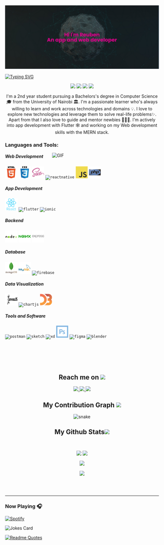 <p align="center">
 
</p align="center">
<img src="https://github.com/reubendeekay/reubendeekay/blob/main/banner.png" />

[![Typing SVG](https://readme-typing-svg.herokuapp.com?color=F70766&size=38&center=true&width=1100&height=180&lines=Hi+there%2C+Welcome+to+my+Github+profile.+;If+you+could+App-ify+anything+in+the+world...;What+would+it+be%3F)](https://git.io/typing-svg)

<p align="center">
 
 <img src="https://badges.pufler.dev/visits/reubendeekay/reubendeekay"/> 
 <img src="https://badges.pufler.dev/updated/reubendeekay/reubendeekay"/>
 <img src="https://badges.pufler.dev/repos/reubendeekay"/>
 <img src="https://badges.pufler.dev/commits/monthly/reubendeekay" />

</p>

<p align="center">
  I'm a 2nd year student pursuing a Bachelors's degree in Computer Science 🎓 from the University of Nairobi 🏛. I'm a passionate learner who's always willing       to learn and work across technologies and domains 💡. I love to explore new technologies and leverage them to solve real-life problems✨. Apart from that I also love to guide and mentor newbies 👨🏻‍💻. I'm actively into app development with Flutter 🕸️ and working on my Web development skills with the MERN stack.
</p>  
<!-- 
<h2 align="center">Technology Stack <img src="https://github.com/ritik307/ritik307/blob/main/images/laptop.gif" width="50"></h2>

<p align="center">
 <img src="https://img.shields.io/badge/Dart-15A6C4.svg?logo=dart&logoColor=white"/>
<img src="https://img.shields.io/badge/Flutter-02569B.svg?logo=flutter&logoColor=white"/>
<img src="https://img.shields.io/badge/Python-14354C.svg?logo=python&logoColor=white"/>
<img src="https://img.shields.io/badge/-HTML5-E34F26?style=flat-square&logo=html5&logoColor=white"/>
<img src="https://img.shields.io/badge/-CSS3-1572B6?style=flat-square&logo=css3"/>
 <img  src="https://img.shields.io/badge/Java-007396.svg?logo=java&logoColor=white">
 <img  src="https://custom-icon-badges.herokuapp.com/badge/C-03599C.svg?logo=c-in-hexagon&logoColor=white">
 <img  src="https://custom-icon-badges.herokuapp.com/badge/C++-9C033A.svg?logo=cpp2&logoColor=white">
<img src="https://img.shields.io/badge/Express.js-404d59.svg?logo=express&logoColor=white"/>
<img src="https://img.shields.io/badge/-Heroku-430098?style=flat-square&logo=heroku"/>
<img src="https://img.shields.io/badge/-JavaScript-black?style=flat-square&logo=javascript"/>
<img src="https://img.shields.io/badge/-Nodejs-black?style=flat-square&logo=Node.js"/>
<img src="https://img.shields.io/badge/-React-black?style=flat-square&logo=react"/>
<img src="https://img.shields.io/badge/-MongoDB-black?style=flat-square&logo=mongodb"/>
<img src="https://img.shields.io/badge/Heroku-430098.svg?logo=heroku&logoColor=white"/>
<img src="https://img.shields.io/badge/-Git-black?style=flat-square&logo=git"/>
<img src="https://img.shields.io/badge/-GitHub-black?style=flat-square&logo=github"/>
</p> -->




### Languages and Tools:

<img align="right" alt="GIF" src="assets/animations/programmer.gif" width="350" />


##### Web Development
<code><img src="https://raw.githubusercontent.com/devicons/devicon/master/icons/html5/html5-original-wordmark.svg" alt="html5" width="40"/></code>
<code><img src="https://raw.githubusercontent.com/devicons/devicon/master/icons/css3/css3-original-wordmark.svg" alt="css3" width="40"/></code>
<code><img src="https://raw.githubusercontent.com/devicons/devicon/master/icons/sass/sass-original.svg" alt="sass" width="40"/></code>
<code><img src="https://reactnative.dev/img/header_logo.svg" alt="reactnative" width="40"/></code>
<code><img src="https://raw.githubusercontent.com/devicons/devicon/master/icons/javascript/javascript-original.svg" alt="javascript" width="40"/></code>
<code><img src="https://raw.githubusercontent.com/devicons/devicon/master/icons/php/php-original.svg" alt="php" width="40"/></code>

##### App Development
<code><img src="https://raw.githubusercontent.com/devicons/devicon/master/icons/react/react-original-wordmark.svg" alt="react" width="40"/></code>
<code><img src="https://www.vectorlogo.zone/logos/flutterio/flutterio-icon.svg" alt="flutter" width="40" height="40"/></code>
<code><img src="https://upload.wikimedia.org/wikipedia/commons/d/d1/Ionic_Logo.svg" alt="ionic" width="40" height="40"/></code>

##### Backend
<code><img src="https://raw.githubusercontent.com/devicons/devicon/master/icons/nodejs/nodejs-original-wordmark.svg" alt="nodejs" width="40"/></code>
<code><img src="https://raw.githubusercontent.com/devicons/devicon/master/icons/nginx/nginx-original.svg" alt="nginx" width="40" height="40"/></code>
<code><img src="https://raw.githubusercontent.com/devicons/devicon/master/icons/express/express-original-wordmark.svg" alt="express" width="40" height="40"/></code>


##### Database
<code><img src="https://raw.githubusercontent.com/devicons/devicon/master/icons/mongodb/mongodb-original-wordmark.svg" alt="mongodb" width="40" height="40"/></code>
<code><img src="https://raw.githubusercontent.com/devicons/devicon/master/icons/mysql/mysql-original-wordmark.svg" alt="mysql" width="40" height="40"/></code>
<code><img src="https://www.vectorlogo.zone/logos/firebase/firebase-icon.svg" alt="firebase" width="40"/></code>


##### Data Visualization
<code><img src="https://raw.githubusercontent.com/Hardik0307/Hardik0307/master/assets/canvasjs-charts.svg" alt="canvasjs" width="40" height="40"/></code>
<code><img src="https://www.chartjs.org/media/logo-title.svg" alt="chartjs" width="40" height="40"/></code>
<code><img src="https://raw.githubusercontent.com/devicons/devicon/master/icons/d3js/d3js-original.svg" alt="d3js" width="40" height="40"/></code>



##### Tools and Software
<code><img src="https://www.vectorlogo.zone/logos/getpostman/getpostman-icon.svg" alt="postman" width="40" height="40"/></code>
<code><img src="https://www.vectorlogo.zone/logos/sketchapp/sketchapp-icon.svg" alt="sketch" width="40" height="40"/></code>
<code><img src="https://cdn.worldvectorlogo.com/logos/adobe-xd.svg" alt="xd" width="40" height="40"/></code>
<code><img src="https://raw.githubusercontent.com/devicons/devicon/master/icons/photoshop/photoshop-line.svg" alt="photoshop" width="40" height="40"/></code>
<code><img src="https://www.vectorlogo.zone/logos/figma/figma-icon.svg" alt="figma" width="40" height="40"/></code>
<code><img src="https://download.blender.org/branding/community/blender_community_badge_white.svg" alt="blender" width="40" height="40"/></code>


<br /><br /><br /><br />


<h2 align="center">Reach me on <img src="https://media0.giphy.com/media/jqNPzdTTxQfOgOqpO4/source.gif" width="50"></h2>

<p align="center">
  
<!-- <img src="https://img.shields.io/badge/-ritik-purple?style=flat-square&logo=instagram&logoColor=white&link=https://www.instagram.com/pinkdogg307/"/> -->
<a href="mailto: reubenjefwa1@gmail.com">
 <img src="https://img.shields.io/badge/-ritikpr307-c14438?style=flat-square&logo=Gmail&logoColor=white&link=mailto:ritikpr307@gmail.com"/>
</a>
<a href="https://www.linkedin.com/in/reuben-balozi-18991420b/">
 <img src="https://img.shields.io/badge/-ritikrawal-blue?style=flat-square&logo=Linkedin&logoColor=white&link=https://www.linkedin.com/in/ritik-rawal-698a18142/"/>
</a>
 <a href="https://twitter.com/kid_indigoo">
 <img src="https://img.shields.io/badge/-ritikhere307-blue?style=flat-square&logo=twitter&logoColor=white&link=https://twitter.com/ritikhere307"/>
</a>
</p>


<h2 align="center">
  My Contribution Graph <img src="https://media.giphy.com/media/xUA7aZeLE2e0P7Znz2/giphy.gif" width="50">
</h2>
<p align="center">
  <img src="https://github.com/ritik307/ritik307/raw/output/github-contribution-grid-snake.svg" alt="snake"></center>
</p>

<h2 align="center">
  My Github Stats<img src="https://media.giphy.com/media/VgCDAzcKvsR6OM0uWg/giphy.gif" width="50">
</h2>
 
<br>

<p align = "center">
  <img  src = "https://github-readme-stats.vercel.app/api?username=reubendeekay&show_icons=true&theme=radical&line_height=27">
  <img src = "https://github-readme-stats.vercel.app/api/top-langs/?username=reubendeekay&hide=html,css,java,shaderlab,kotlin,hlsl&theme=radical">
</p>

<p align = "center">
 <img  src="https://github-readme-streak-stats.herokuapp.com/?user=reubendeekay&show_icons=true&locale=en&layout=compact&theme=radical&line_height=0" />
</p> 

<p align = "center">
 <img src="https://activity-graph.herokuapp.com/graph?username=reubendeekay&theme=redical">
</p> 

<br />
<br />

---



### Now Playing 🎧

[![Spotify](https://github-readme-remake.vercel.app/api/spotify)](https://open.spotify.com/user/slkqj4iixwsz16zpgd67zh7rv)
<br/>

<p>
<img src="https://readme-jokes.vercel.app/api" alt="Jokes Card" />
 

 </p>
  
  [![Readme Quotes](https://quotes-github-readme.vercel.app/api?type=vertical)](https://github.com/piyushsuthar/github-readme-quotes)
  
  

<!--- --------------------------------------------------------------------------------------------------


![Reuben's GitHub stats](https://github-readme-stats.vercel.app/api?username=reubendeekay&show_icons=true&theme=radical)

[![Top Langs](https://github-readme-stats.vercel.app/api/top-langs/?username=reubendeekay&layout=compact&theme=radical)](https://github.com/reubendeekay/github-readme-stats)

-->





<!--
**reubendeekay/reubendeekay** is a ✨ _special_ ✨ repository because its `README.md` (this file) appears on your GitHub profile.

Here are some ideas to get you started:

- 🔭 I’m currently working on Travelist
- 🌱 I’m currently learning Reacr Js
- 👯 I’m looking to collaborate on ...
- 🤔 I’m looking for help with ...
- 💬 Ask me about Flutter
- 📫 How to reach me: reubenjefwa1@gmail.com
- 😄 Have an Idea?: I’ll build it for you, you just be ready to kick ass on the app store
- ⚡ Fun fact: The app store is my garden
-->
